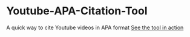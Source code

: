 # Youtube-APA-Citation-Tool
A quick way to cite Youtube videos in APA format
[See the tool in action](https://www.tools.plnu.me/citingyoutube/)
